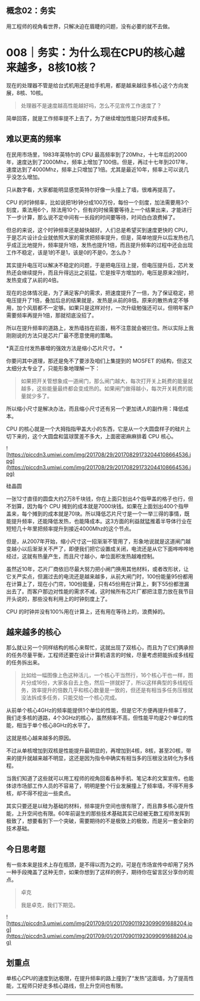 ## 概念02：务实

用工程师的视角看世界，只解决迫在眉睫的问题，没有必要的就不去做。

# 008｜务实：为什么现在CPU的核心越来越多，8核10核？

现在的处理器不管是给台式机用还是给手机用，都是越来越往多核心这个方向发展，8核、10核。

> 处理器不是速度越高性能越好吗，怎么不见宣传工作速度了？

简单回答，就是工作频率提不上去了，为了继续增加性能只好弄成多核。

## 难以更高的频率

在民用市场里，1983年英特尔的 CPU 最高频率到了20Mhz，十七年后的2000年，速度达到了2000Mhz，频率上增加了100倍。但是，再过十七年到2017年，速度达到了4000Mhz，频率上只增加了1倍。尤其是最近10年，频率上可以说几乎没怎么增加。

只从数字看，大家都能明显感觉英特尔好像一头撞上了墙，很难再提高了。

CPU 的时钟频率，比如说把1秒钟分成100万份，每份一个刻度，加法需要用3个刻度，乘法用6个，除法用10个，但有的时候需要等待上一个结果出来，才能进行下一步计算，那么说不定中间有一长段的时间要等待，时间白白浪费掉了。

但总的来说，这个时钟频率还是越快越好。人们总是希望买到速度更快的 CPU，于是芯片设计企业就依照大家的需求把频率提升，但是，简单地提升以后发热也几乎成正比地提升，频率提升1倍，发热也提升1倍，而且提升频率的过程中还会出现工作不稳定，该是1的不是1，该是0的不是0，怎么办？

其实提升电压可以解决不稳定的问题，于是把电压往上提，但电压提升后，芯片发热还会继续提升，而且升得远比之前猛，它是按平方增加的，电压是原来2倍时，发热变成了从前的4倍。

现在的总体情况是，为了满足客户的需求，把速度提升了一倍，为了保证稳定，把电压提升了1倍，叠加后总的结果就是，发热是从前的8倍。原来的散热肯定不够用，加个风扇都不一定够。如果只是这样对付，一次升级勉强还可以，但明年客户需要频率再提升1倍，那就彻底没招了。

所以在提升频率的道路上，发热墙挡在前面，稍不注意就会被拦住。所以实际上我刚刚说的方法只是芯片厂最不愿意使用的策略。

 *真正应付发热暴增的强效方法是缩小芯片尺寸。 *

你要问其中道理，那还是免不了要涉及咱们上集提到的 MOSFET 的结构，但这又太细分太专业了，只能形象地理解一下：

> 如果把开关管想象成一道闸门，那么闸门越大，每次打开关上耗费的能量就越多，这些能量最终都会变成热的。如果闸门做得越小，每次开关耗费的能量就少多了。

所以缩小尺寸是解决办法，而且缩小尺寸还有另一个更加诱人的副作用：降低成本。

CPU 的核心就是一个大拇指指甲盖大小的东西，它是从一个大圆盘样子的硅片上切下来的，这个大圆盘和篮球筐差不多大，上面密密麻麻排着 CPU 核心。

![https://piccdn3.umiwi.com/img/201708/29/201708291732044108664536.jpg](https://piccdn3.umiwi.com/img/201708/29/201708291732044108664536.jpg)

硅晶圆

一张12寸直径的圆盘大约2万8千块钱，你在上面只划出4个指甲盖的格子也行，但不划算，因为每个 CPU 摊到的成本就是7000块钱。如果在上面划出400个指甲盖来，每个摊到的成本就是70块。所以降低芯片尺寸是一个一举三得的事情，既能提升频率，还能降低发热，也能降成本。这3方面的利益就猛推着半导体行业在短短几十年里把频率提升到接近4000Mhz的这个节点。

但是，从2007年开始，缩小尺寸这一招渐渐不管用了，形象地说就是这道闸门越变越小以后渐渐关不严了，即便我们把它设置成关闭，电流还是从它下面哗哗哗地经过，这就有热量产生，而且尺寸越小，单位面积发热越难控制。

虽然近10年，芯片厂商依旧尽最大努力把小闸门换用其他材料，或者改形状，让它关严实点，但漏过去的电流还是越来越多，从前大闸门时，100份能量95份都用在计算上了，现在小门帘，100份能量，只有45份用在计算上，剩下55份都泄漏出去了。而客户那边对性能的需求不减，这时候所有芯片厂都把注意力放在我节目开头说的，那些没有利用上的时钟刻度上了。

CPU 的时钟并没有100%用在计算上，还有用在等待上的，浪费掉的。

## 越来越多的核心

那么就让另一个同样结构的核心来帮忙，这就出现了双核心，而且为了它们俩承担的任务尽量平衡，工程师还要在设计计算机语言的时候，尽量考虑把能拆成多线程的任务拆出来。

> 比如给一幅图像上色这种活儿，一个核心干当然行，16个核心干也一样，图片分成16份，大家各自去上色，然后一拼就好了，所以这样典型的多线程任务，效率提升的倍数几乎和核心数量是一致的，但还是有相当多任务压根就没法拆成多任务，只能交给一个核心完成。

从前单个核心4GHz的频率能提供1个单位的性能，但是它不方便再提升频率了，我们走多核的道路，4个3GHz的核心，虽然频率不高，但性能平均是2个单位的性能，相当于单个核心8GHz的水平了。

这就是核心越来越多的原因。

不过从单核增加到双核是性能提升最明显的，再增加到4核，8核，甚至20核，带来的提升就越来越不明显，这还是因为指令中确实有相当多的压根没法转化为多线程。

当我们知道了这些就可以用工程师的视角回看各种手机、笔记本的文案宣传。也能体谅市场部工作人员的不容易了，明明是整个行业发展撞上了频率墙，不得不用多核，却不得不挖出一些卖点。

其实只要还是以硅为基础的材料，频率提升空间也很有限了，而且靠多核心提升性能，上升空间也有限。60年前诞生的那些技术基础其实已经被无数工程师发挥到极致了，想要看到下一个突破，需要期待的不是极致上的极致，而是另一套全新的技术基础。

## 今日思考题

有一些本来是技术上存在瓶颈，是不得以而为之的，可是在市场宣传中却用了另外一种手段掩盖了这种无奈，如果你想到了这样的例子，期待你在留言区分享你的观点。

> 卓克
> 
> 我是卓克，我们下期见。

![https://piccdn3.umiwi.com/img/201709/01/201709011923099091688204.jpg](https://piccdn3.umiwi.com/img/201709/01/201709011923099091688204.jpg)

## 划重点


单核心CPU的速度到达极限，在提升频率的路上撞到了“发热”这面墙，为了提高性能，工程师只好走多核心路线，但上升空间也有限。

---
